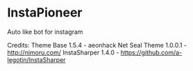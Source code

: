# InstaPioneer
Auto like bot for instagram

Credits:
Theme Base 1.5.4 - aeonhack
Net Seal Theme 1.0.0.1 - http://nimoru.com/
InstaSharper 1.4.0 - https://github.com/a-legotin/InstaSharper
